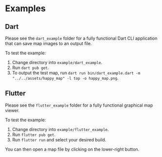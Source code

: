 # Examples

## Dart
Please see the `dart_example` folder for a fully functional Dart CLI application that can save map images to
an output file.

To test the example:
1. Change directory into `example/dart_example`.
2. Run `dart pub get`.
3. To output the test map, run `dart run bin/dart_example.dart -m "../../assets/happy_map" -l top -o happy_map.png`.

## Flutter
Please see the `flutter_example` folder for a fully functional graphical map viewer.

To test the example:
1. Change directory into `example/flutter_example`.
2. Run `flutter pub get`.
3. Run `flutter run` and select your desired build.

You can then open a map file by clicking on the lower-right button.
